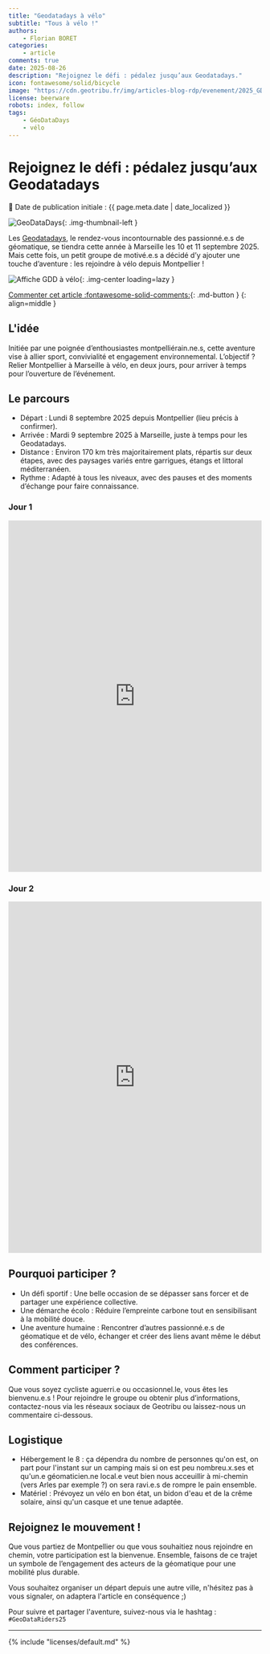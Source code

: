 ```yaml
---
title: "Geodatadays à vélo"
subtitle: "Tous à vélo !"
authors:
    - Florian BORET
categories:
    - article
comments: true
date: 2025-08-26
description: "Rejoignez le défi : pédalez jusqu’aux Geodatadays."
icon: fontawesome/solid/bicycle
image: "https://cdn.geotribu.fr/img/articles-blog-rdp/evenement/2025_GDD.png"
license: beerware
robots: index, follow
tags:
    - GéoDataDays
    - vélo
---
```


# Rejoignez le défi : pédalez jusqu’aux Geodatadays

:calendar: Date de publication initiale : {{ page.meta.date | date_localized }}

![GeoDataDays](https://cdn.geotribu.fr/img/logos-icones/geodatadays.png "GeoDataDays"){: .img-thumbnail-left }

Les [Geodatadays](https://www.geodatadays.fr/), le rendez-vous incontournable des passionné.e.s de géomatique, se tiendra cette année à Marseille les 10 et 11 septembre 2025. Mais cette fois, un petit groupe de motivé.e.s a décidé d’y ajouter une touche d’aventure : les rejoindre à vélo depuis Montpellier !

![Affiche GDD à vélo](https://cdn.geotribu.fr/img/articles-blog-rdp/articles/2025/gdd_velo/affiche_GDD_velo.jpg){: .img-center loading=lazy }

[Commenter cet article :fontawesome-solid-comments:](#__comments "Aller aux commentaires"){: .md-button }
{: align=middle }

## L'idée

Initiée par une poignée d’enthousiastes montpelliérain.ne.s, cette aventure vise à allier sport, convivialité et engagement environnemental. L’objectif ? Relier Montpellier à Marseille à vélo, en deux jours, pour arriver à temps pour l’ouverture de l’événement.

## Le parcours

- Départ : Lundi 8 septembre 2025 depuis Montpellier (lieu précis à confirmer).
- Arrivée : Mardi 9 septembre 2025 à Marseille, juste à temps pour les Geodatadays.
- Distance : Environ 170 km très majoritairement plats, répartis sur deux étapes, avec des paysages variés entre garrigues, étangs et littoral méditerranéen.
- Rythme : Adapté à tous les niveaux, avec des pauses et des moments d’échange pour faire connaissance.

### Jour 1

<iframe src="https://www.komoot.com/fr-fr/tour/2532206143/embed?share_token=avCy9NZEJE1dE0HH8NuWKafpOqKzew0Xuro3Nqb3zmT27lyiUg&profile=1" width="100%" height="700" frameborder="0" scrolling="no"></iframe>

### Jour 2

<iframe src="https://www.komoot.com/fr-fr/tour/2547880278/embed?share_token=adDp9KCJ0dswesmkkBa6E8RbIBAKd2tgBRYmHEcGLBf5SNDBQ6&profile=1" width="100%" height="700" frameborder="0" scrolling="no"></iframe>

## Pourquoi participer ?

- Un défi sportif : Une belle occasion de se dépasser sans forcer et de partager une expérience collective.
- Une démarche écolo : Réduire l’empreinte carbone tout en sensibilisant à la mobilité douce.
- Une aventure humaine : Rencontrer d’autres passionné.e.s de géomatique et de vélo, échanger et créer des liens avant même le début des conférences.

## Comment participer ?

Que vous soyez cycliste aguerri.e ou occasionnel.le, vous êtes les bienvenu.e.s ! Pour rejoindre le groupe ou obtenir plus d’informations, contactez-nous via les réseaux sociaux de Geotribu ou laissez-nous un commentaire ci-dessous.

## Logistique

- Hébergement le 8 : ça dépendra du nombre de personnes qu'on est, on part pour l'instant sur un camping mais si on est peu nombreu.x.ses et qu'un.e géomaticien.ne local.e veut bien nous acceuillir à mi-chemin (vers Arles par exemple ?) on sera ravi.e.s de rompre le pain ensemble.
- Matériel : Prévoyez un vélo en bon état, un bidon d'eau et de la crême solaire, ainsi qu'un casque et une tenue adaptée.

## Rejoignez le mouvement !

Que vous partiez de Montpellier ou que vous souhaitiez nous rejoindre en chemin, votre participation est la bienvenue. Ensemble, faisons de ce trajet un symbole de l’engagement des acteurs de la géomatique pour une mobilité plus durable.

Vous souhaitez organiser un départ depuis une autre ville, n'hésitez pas à vous signaler, on adaptera l'article en conséquence ;)

Pour suivre et partager l'aventure, suivez-nous via le hashtag : `#GeoDataRiders25`

----

<!-- geotribu:authors-block -->

{% include "licenses/default.md" %}
